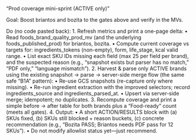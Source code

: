 “Prod coverage mini-sprint (ACTIVE only)”

Goal: Boost briantos and bozita to the gates above and verify in the MVs.

Do (no code pasted back):
	1.	Refresh metrics and print a one-page delta:
	•	Read foods_brand_quality_prod_mv (and the underlying foods_published_prod) for briantos, bozita.
	•	Compute current coverage vs targets for: ingredients_tokens (non-empty), form, life_stage, kcal valid range.
	•	List exact SKU IDs missing each field (max 25 per field per brand), and the suspected reason (e.g., “snapshot exists but parser has no match,” “PDF only,” “language mismatch”).
	2.	Harvest & parse only ACTIVE brands using the existing snapshot → parse → server-side merge flow (the same safe “B1A” pattern):
	•	Re-use GCS snapshots (re-capture only where missing).
	•	Re-run ingredient extraction with the improved selectors; record ingredients_source and ingredients_parsed_at.
	•	Upsert via server-side merge; idempotent; no duplicates.
	3.	Recompute coverage and print a simple before → after table for both brands plus a “Food-ready” count (meets all gates).
	4.	Output:
	•	A short ACTION/RESULTS block with (a) SKUs fixed, (b) SKUs still blocked + reason buckets, (c) concrete recommendation (e.g., “Bozita PASS; Briantos needs PDF pass for 12 SKUs”).
	•	Do not modify allowlist status yet—just recommend.